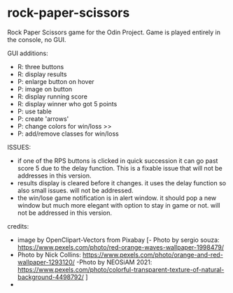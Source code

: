 # rock-paper-scissors

Rock Paper Scissors game for the Odin Project.
Game is played entirely in the console, no GUI.


GUI additions:
- R: three buttons
- R: display results
- P: enlarge button on hover
- P: image on button
- R: display running score
- R: display winner who got 5 points
- P: use table
- P: create 'arrows'
- P: change colors for win/loss >>
- P: add/remove classes for win/loss


ISSUES:
- if one of the RPS buttons is clicked in quick succession it can go past score 5 due to the delay function. This is a fixable issue that will not be addresses in this version.
- results display is cleared before it changes. it uses the delay function so also small issues. will not be addressed.
- the win/lose game notification is in alert window. it should pop a new window but much more elegant with option to stay in game or not. will not be addressed in this version.


credits:
- image by OpenClipart-Vectors from Pixabay
[- Photo by sergio  souza: https://www.pexels.com/photo/red-orange-waves-wallpaper-1998479/
- Photo by Nick Collins: https://www.pexels.com/photo/orange-and-red-wallpaper-1293120/
-Photo by NEOSiAM  2021: https://www.pexels.com/photo/colorful-transparent-texture-of-natural-background-4498792/
]
- 